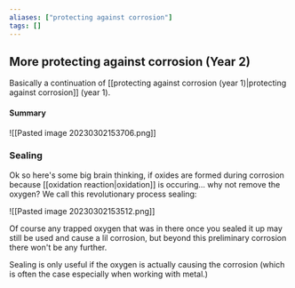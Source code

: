 ```yaml
---
aliases: ["protecting against corrosion"]
tags: []
---
```


## More protecting against corrosion (Year 2)

Basically a continuation of [[protecting against corrosion (year 1)|protecting against corrosion]] (year 1).

#### Summary
![[Pasted image 20230302153706.png]]

### Sealing

Ok so here's some big brain thinking, if oxides are formed during corrosion because [[oxidation reaction|oxidation]] is occuring... why not remove the oxygen? We call this revolutionary process sealing:

![[Pasted image 20230302153512.png]]

Of course any trapped oxygen that was in there once you sealed it up may still be used and cause a lil corrosion, but beyond this preliminary corrosion there won't be any further. 

Sealing is only useful if the oxygen is actually causing the corrosion (which is often the case especially when working with metal.)
